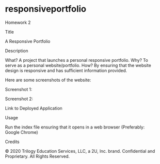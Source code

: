 # responsiveportfolio
Homework 2

Title

A Responsive Portfolio

Description

What? A project that launches a personal responsive portfolio. 
Why? To serve as a personal website/portfolio.
How? By ensuring that the website design is responsive and has sufficient information provided.

Here are some screenshots of the website:

Screenshot 1:


Screenshot 2:


Link to Deployed Application



Usage

Run the index file ensuring that it opens in a web browser (Preferably: Google Chrome) 

Credits

© 2020 Trilogy Education Services, LLC, a 2U, Inc. brand. Confidential and Proprietary. All Rights Reserved.
